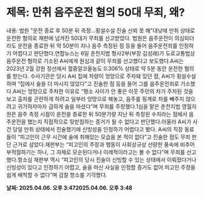 # **제목: 만취 음주운전 혐의 50대 무죄, 왜?**

  내용: 법원 "운전 종료 후 50분 뒤 측정…횡설수설 진술 신뢰 못 해"대낮에 만취 상태로 운전한 혐의로 재판에 넘겨진 50대가 무죄를 선고받았다. 법원은 음주운전이 의심되더라도 운전을 종료한 뒤 약 50분이 지나 음주 측정된 점 등을 들어 음주운전죄를 인정하기 어렵다고 판단했다.연합뉴스는 6일 춘천지법 형사2부(부장 김성래)가 도로교통법상 음주운전 혐의로 기소된 A씨에게 원심과 같이 무죄를 선고했다고 보도했다.A씨는 2023년 2월 강원 정선에서 혈중알코올농도 0.306% 상태로 약 5분 동안 운전한 혐의를 받는다. 수사기관은 당시 A씨 집에 차량이 엉망으로 주차돼 있던 점, A씨가 횡설수설하며 “집에서 술을 더 마시지 않았다”고 진술한 점 등을 들어 그를 음주운전죄로 기소했다.A씨는 엉망으로 주차한 이유로 “평소 사이가 안 좋은 이웃 주민의 차가 주차된 것을 보고 출차를 곤란하게 하려고 일부러 엉망으로 해놓고, 음주를 핑계로 차를 빼주지 않으려고 귀가하자마자 급하게 술을 마셨다”며 무죄를 주장했다.1심을 맡은 춘천지법 영월지원은 음주 측정 시점이 운전을 종료한 뒤 50분가량 지난 뒤 측정된 수치라는 점에서 음주운전을 했는지 직접적으로 뒷받침하는 증거가 될 수 없다고 판단했다.아울러 A씨가 사건 당일 만취 상태에서 진술했기에 신빙성을 인정하기 어렵다고 봤다. A씨의 직장 동료들이 “피고인이 근무 시간에 술에 취해있는 모습을 본 적이 없다”고 진술한 점도 무죄 판단 근거로 삼았다.재판부는 “피고인의 주장과 행동이 사회상규상 선량한 풍속에 비추어 부적절하기는 하나, 그 자체로 모순된다거나 이례적이라고는 볼 수 없다”며 무죄를 선고했다.항소심 재판부 역시 “피고인의 당시 진술이 신빙할 수 있는 상태에서 이뤄졌다거나 신빙성이 있다고 인정하기 어렵고, 술을 마신 사실을 인정할 증거도 없어 피고인 주장을 쉽게 배척할 수 없다”며 검찰 항소를 기각했다.

  **날짜: 2025.04.06. 오후 3:472025.04.06. 오후 3:48**